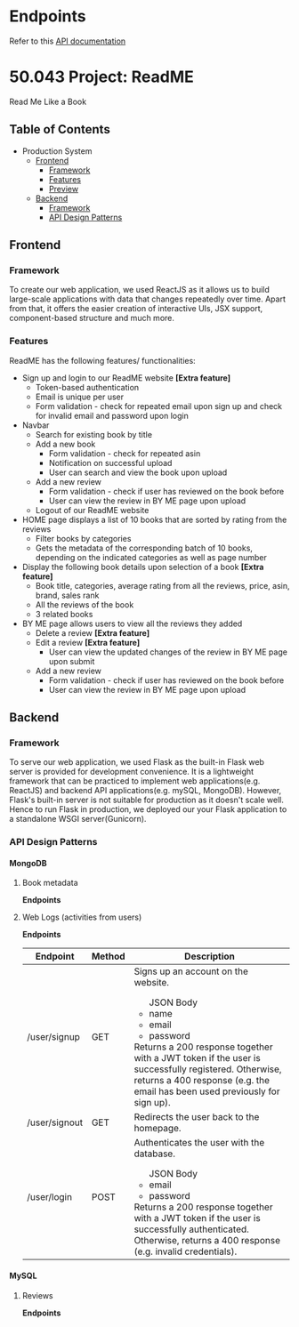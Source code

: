 # Endpoints
Refer to this [API documentation](https://bit.ly/37BVC4N)

# 50.043 Project: ReadME
Read Me Like a Book

## Table of Contents
* Production System
  * [Frontend](#frontend)
    * [Framework](#framework)
    * [Features](#features)
    * [Preview](#preview)
  * [Backend](#backend)
    * [Framework](#framework-1)
    * [API Design Patterns](#api-design-patterns)
    
## Frontend
### Framework
To create our web application, we used ReactJS as it allows us to build large-scale applications with data that changes repeatedly over time. Apart from that, it offers the easier creation of interactive UIs, JSX support, component-based structure and much more.

### Features
ReadME has the following features/ functionalities:
* Sign up and login to our ReadME website **[Extra feature]**
  + Token-based authentication
  + Email is unique per user
  + Form validation - check for repeated email upon sign up and check for invalid email and password upon login
* Navbar
  + Search for existing book by title
  + Add a new book
    + Form validation - check for repeated asin
    + Notification on successful upload
    + User can search and view the book upon upload
  + Add a new review
    + Form validation - check if user has reviewed on the book before
    + User can view the review in BY ME page upon upload
  + Logout of our ReadME website
* HOME page displays a list of 10 books that are sorted by rating from the reviews
  + Filter books by categories
  + Gets the metadata of the corresponding batch of 10 books, depending on the indicated categories as well as page number
* Display the following book details upon selection of a book **[Extra feature]**
  + Book title, categories, average rating from all the reviews, price, asin, brand, sales rank
  + All the reviews of the book
  + 3 related books
* BY ME page allows users to view all the reviews they added
  + Delete a review **[Extra feature]**
  + Edit a review **[Extra feature]**
    + User can view the updated changes of the review in BY ME page upon submit
  + Add a new review
    + Form validation - check if user has reviewed on the book before
    + User can view the review in BY ME page upon upload
 
## Backend 
### Framework
To serve our web application, we used Flask as the built-in Flask web server is provided for development convenience. It is a lightweight framework that can be practiced to implement web applications(e.g. ReactJS) and backend API applications(e.g. mySQL, MongoDB). However, Flask's built-in server is not suitable for production as it doesn't scale well. Hence to run Flask in production, we deployed our your Flask application to a standalone WSGI server(Gunicorn).

### API Design Patterns
#### MongoDB
1. Book metadata
   
   **Endpoints**
   

2. Web Logs (activities from users)
   
   **Endpoints**
   
   | Endpoint                    | Method | Description                                                  |
   |-----------------------------|--------|--------------------------------------------------------------|
   | /user/signup                | GET    | Signs up an account on the website.<br/><ul>JSON Body<li>name</li><li>email</li><li>password</li></ul>Returns a 200 response together with a JWT token if the user is successfully registered. Otherwise, returns a 400 response (e.g. the email has been used previously for sign up).|
   | /user/signout               | GET    | Redirects the user back to the homepage. |
   | /user/login                 | POST   | Authenticates the user with the database.<br/><ul>JSON Body<li>email</li><li>password</li></ul>Returns a 200 response together with a JWT token if the user is successfully authenticated. Otherwise, returns a 400 response (e.g. invalid credentials).|

#### MySQL
1. Reviews
   
   **Endpoints**



 
